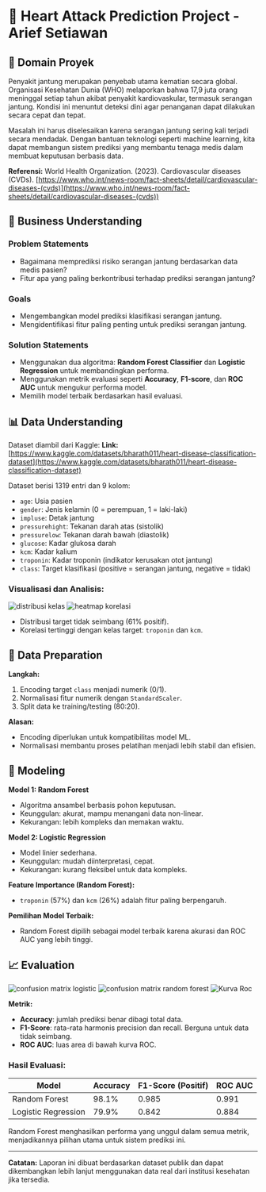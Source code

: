 
# 🧠 Heart Attack Prediction Project - Arief Setiawan

## 📌 Domain Proyek

Penyakit jantung merupakan penyebab utama kematian secara global. Organisasi Kesehatan Dunia (WHO) melaporkan bahwa 17,9 juta orang meninggal setiap tahun akibat penyakit kardiovaskular, termasuk serangan jantung. Kondisi ini menuntut deteksi dini agar penanganan dapat dilakukan secara cepat dan tepat.

Masalah ini harus diselesaikan karena serangan jantung sering kali terjadi secara mendadak. Dengan bantuan teknologi seperti machine learning, kita dapat membangun sistem prediksi yang membantu tenaga medis dalam membuat keputusan berbasis data.

**Referensi:**
World Health Organization. (2023). Cardiovascular diseases (CVDs). [https://www.who.int/news-room/fact-sheets/detail/cardiovascular-diseases-(cvds)](https://www.who.int/news-room/fact-sheets/detail/cardiovascular-diseases-(cvds))

## 🎯 Business Understanding

### Problem Statements
- Bagaimana memprediksi risiko serangan jantung berdasarkan data medis pasien?
- Fitur apa yang paling berkontribusi terhadap prediksi serangan jantung?

### Goals
- Mengembangkan model prediksi klasifikasi serangan jantung.
- Mengidentifikasi fitur paling penting untuk prediksi serangan jantung.

### Solution Statements
- Menggunakan dua algoritma: **Random Forest Classifier** dan **Logistic Regression** untuk membandingkan performa.
- Menggunakan metrik evaluasi seperti **Accuracy**, **F1-score**, dan **ROC AUC** untuk mengukur performa model.
- Memilih model terbaik berdasarkan hasil evaluasi.

## 📊 Data Understanding

Dataset diambil dari Kaggle:
**Link:** [https://www.kaggle.com/datasets/bharath011/heart-disease-classification-dataset](https://www.kaggle.com/datasets/bharath011/heart-disease-classification-dataset)

Dataset berisi 1319 entri dan 9 kolom:
- `age`: Usia pasien
- `gender`: Jenis kelamin (0 = perempuan, 1 = laki-laki)
- `impluse`: Detak jantung
- `pressurehight`: Tekanan darah atas (sistolik)
- `pressurelow`: Tekanan darah bawah (diastolik)
- `glucose`: Kadar glukosa darah
- `kcm`: Kadar kalium
- `troponin`: Kadar troponin (indikator kerusakan otot jantung)
- `class`: Target klasifikasi (positive = serangan jantung, negative = tidak)

### Visualisasi dan Analisis:
![distribusi kelas](gambar/distribusi_kelas.png)
![heatmap korelasi](gambar/heatmap_korelasi.png)
- Distribusi target tidak seimbang (61% positif).
- Korelasi tertinggi dengan kelas target: `troponin` dan `kcm`.

## 🧹 Data Preparation

**Langkah:**
1. Encoding target `class` menjadi numerik (0/1).
2. Normalisasi fitur numerik dengan `StandardScaler`.
3. Split data ke training/testing (80:20).

**Alasan:**
- Encoding diperlukan untuk kompatibilitas model ML.
- Normalisasi membantu proses pelatihan menjadi lebih stabil dan efisien.

## 🤖 Modeling

**Model 1: Random Forest**
- Algoritma ansambel berbasis pohon keputusan.
- Keunggulan: akurat, mampu menangani data non-linear.
- Kekurangan: lebih kompleks dan memakan waktu.

**Model 2: Logistic Regression**
- Model linier sederhana.
- Keunggulan: mudah diinterpretasi, cepat.
- Kekurangan: kurang fleksibel untuk data kompleks.

**Feature Importance (Random Forest):**
- `troponin` (57%) dan `kcm` (26%) adalah fitur paling berpengaruh.

**Pemilihan Model Terbaik:**
- Random Forest dipilih sebagai model terbaik karena akurasi dan ROC AUC yang lebih tinggi.

## 📈 Evaluation
![confusion matrix logistic](gambar/confusion_logistic.png)
![confusion matrix random forest](gambar/confusion_randomforest.png)
![Kurva Roc](gambar/roc.png)

**Metrik:**
- **Accuracy**: jumlah prediksi benar dibagi total data.
- **F1-Score**: rata-rata harmonis precision dan recall. Berguna untuk data tidak seimbang.
- **ROC AUC**: luas area di bawah kurva ROC.

### Hasil Evaluasi:

| Model               | Accuracy | F1-Score (Positif) | ROC AUC |
|--------------------|----------|--------------------|---------|
| Random Forest       | 98.1%    | 0.985              | 0.991   |
| Logistic Regression | 79.9%    | 0.842              | 0.884   |

Random Forest menghasilkan performa yang unggul dalam semua metrik, menjadikannya pilihan utama untuk sistem prediksi ini.

---

**Catatan:** Laporan ini dibuat berdasarkan dataset publik dan dapat dikembangkan lebih lanjut menggunakan data real dari institusi kesehatan jika tersedia.

